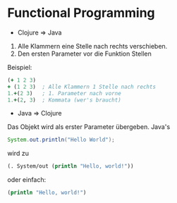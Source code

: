 # Functional Programming

- Clojure => Java

1. Alle Klammern eine Stelle nach rechts verschieben.
2. Den ersten Parameter vor die Funktion Stellen

Beispiel:

```Clojure
(+ 1 2 3)
+ (1 2 3)  ; Alle Klammern 1 Stelle nach rechts
1.+(2 3)   ; 1. Parameter nach vorne
1.+(2, 3)  ; Kommata (wer's braucht)
```

- Java => Clojure

Das Objekt wird als erster Parameter übergeben.
Java's

```Java
System.out.println("Hello World");
```
wird zu

```Clojure
(. System/out (println "Hello, world!"))
```
oder einfach:
```Clojure
(println "Hello, world!")
```

